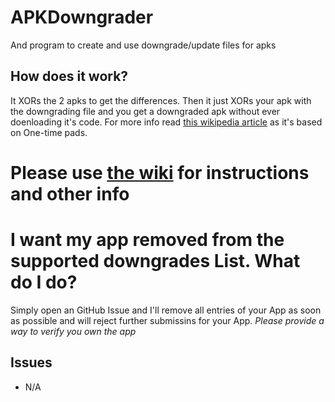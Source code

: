 # APKDowngrader
And program to create and use downgrade/update files for apks

## How does it work?
It XORs the 2 apks to get the differences. Then it just XORs your apk with the downgrading file and you get a downgraded apk without ever doenloading it's code. For more info read [this wikipedia article](https://en.wikipedia.org/wiki/One-time_pad) as it's based on One-time pads.

# Please use [the wiki](https://github.com/ComputerElite/wiki/wiki/APK-Downgrader) for instructions and other info

# I want my app removed from the supported downgrades List. What do I do?
Simply open an GitHub Issue and I'll remove all entries of your App as soon as possible and will reject further submissins for your App.
_Please provide a way to verify you own the app_

## Issues
- N/A
